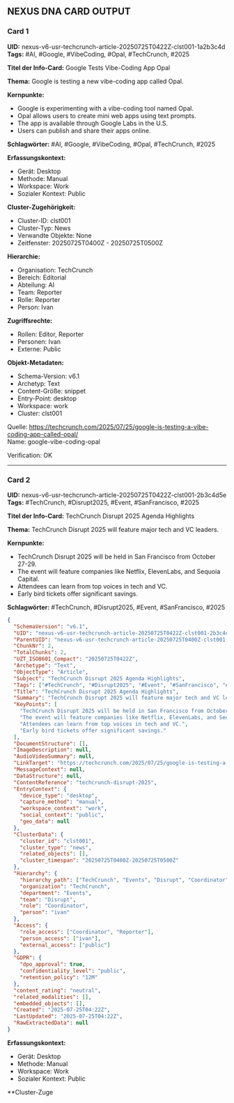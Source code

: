 ## NEXUS DNA CARD OUTPUT

### Card 1

**UID:** nexus-v6-usr-techcrunch-article-20250725T0422Z-clst001-1a2b3c4d  
**Tags:** #AI, #Google, #VibeCoding, #Opal, #TechCrunch, #2025

**Titel der Info-Card:** Google Tests Vibe-Coding App Opal

**Thema:** Google is testing a new vibe-coding app called Opal.

**Kernpunkte:**
- Google is experimenting with a vibe-coding tool named Opal.
- Opal allows users to create mini web apps using text prompts.
- The app is available through Google Labs in the U.S.
- Users can publish and share their apps online.

**Schlagwörter:** #AI, #Google, #VibeCoding, #Opal, #TechCrunch, #2025



**Erfassungskontext:**
- Gerät: Desktop
- Methode: Manual
- Workspace: Work
- Sozialer Kontext: Public

**Cluster-Zugehörigkeit:**
- Cluster-ID: clst001
- Cluster-Typ: News
- Verwandte Objekte: None
- Zeitfenster: 20250725T0400Z - 20250725T0500Z

**Hierarchie:**
- Organisation: TechCrunch
- Bereich: Editorial
- Abteilung: AI
- Team: Reporter
- Rolle: Reporter
- Person: Ivan

**Zugriffsrechte:**
- Rollen: Editor, Reporter
- Personen: Ivan
- Externe: Public

**Objekt-Metadaten:**
- Schema-Version: v6.1
- Archetyp: Text
- Content-Größe: snippet
- Entry-Point: desktop
- Workspace: work
- Cluster: clst001

Quelle: https://techcrunch.com/2025/07/25/google-is-testing-a-vibe-coding-app-called-opal/  
Name: google-vibe-coding-opal

Verification: OK

---

### Card 2

**UID:** nexus-v6-usr-techcrunch-article-20250725T0422Z-clst001-2b3c4d5e  
**Tags:** #TechCrunch, #Disrupt2025, #Event, #SanFrancisco, #2025

**Titel der Info-Card:** TechCrunch Disrupt 2025 Agenda Highlights

**Thema:** TechCrunch Disrupt 2025 will feature major tech and VC leaders.

**Kernpunkte:**
- TechCrunch Disrupt 2025 will be held in San Francisco from October 27-29.
- The event will feature companies like Netflix, ElevenLabs, and Sequoia Capital.
- Attendees can learn from top voices in tech and VC.
- Early bird tickets offer significant savings.

**Schlagwörter:** #TechCrunch, #Disrupt2025, #Event, #SanFrancisco, #2025

```json
{
  "SchemaVersion": "v6.1",
  "UID": "nexus-v6-usr-techcrunch-article-20250725T0422Z-clst001-2b3c4d5e",
  "ParentUID": "nexus-v6-usr-techcrunch-article-20250725T0400Z-clst001-rootuid",
  "ChunkNr": 2,
  "TotalChunks": 2,
  "UZT_ISO8601_Compact": "20250725T0422Z",
  "Archetype": "Text",
  "ObjectType": "Article",
  "Subject": "TechCrunch Disrupt 2025 Agenda Highlights",
  "Tags": ["#TechCrunch", "#Disrupt2025", "#Event", "#SanFrancisco", "#2025"],
  "Title": "TechCrunch Disrupt 2025 Agenda Highlights",
  "Summary": "TechCrunch Disrupt 2025 will feature major tech and VC leaders.",
  "KeyPoints": [
    "TechCrunch Disrupt 2025 will be held in San Francisco from October 27-29.",
    "The event will feature companies like Netflix, ElevenLabs, and Sequoia Capital.",
    "Attendees can learn from top voices in tech and VC.",
    "Early bird tickets offer significant savings."
  ],
  "DocumentStructure": [],
  "ImageDescription": null,
  "AudioVideoSummary": null,
  "LinkTarget": "https://techcrunch.com/2025/07/25/google-is-testing-a-vibe-coding-app-called-opal/",
  "MessageContext": null,
  "DataStructure": null,
  "ContentReference": "techcrunch-disrupt-2025",
  "EntryContext": {
    "device_type": "desktop",
    "capture_method": "manual",
    "workspace_context": "work",
    "social_context": "public",
    "geo_data": null
  },
  "ClusterData": {
    "cluster_id": "clst001",
    "cluster_type": "news",
    "related_objects": [],
    "cluster_timespan": "20250725T0400Z-20250725T0500Z"
  },
  "Hierarchy": {
    "hierarchy_path": ["TechCrunch", "Events", "Disrupt", "Coordinator", "ivan"],
    "organization": "TechCrunch",
    "department": "Events",
    "team": "Disrupt",
    "role": "Coordinator",
    "person": "ivan"
  },
  "Access": {
    "role_access": ["Coordinator", "Reporter"],
    "person_access": ["ivan"],
    "external_access": ["public"]
  },
  "GDPR": {
    "dpo_approval": true,
    "confidentiality_level": "public",
    "retention_policy": "12M"
  },
  "content_rating": "neutral",
  "related_modalities": [],
  "embedded_objects": [],
  "Created": "2025-07-25T04:22Z",
  "LastUpdated": "2025-07-25T04:22Z",
  "RawExtractedData": null
}
```

**Erfassungskontext:**
- Gerät: Desktop
- Methode: Manual
- Workspace: Work
- Sozialer Kontext: Public

**Cluster-Zuge